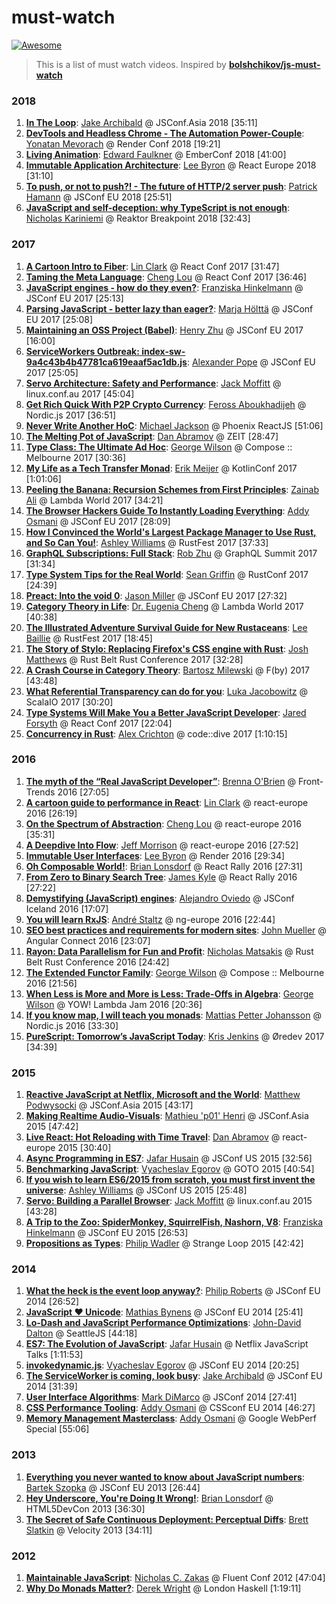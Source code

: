 # must-watch

[![Awesome](https://cdn.rawgit.com/sindresorhus/awesome/d7305f38d29fed78fa85652e3a63e154dd8e8829/media/badge.svg)](https://github.com/sindresorhus/awesome)

> This is a list of must watch videos. Inspired by [**bolshchikov/js-must-watch**](https://github.com/bolshchikov/js-must-watch)

### 2018

1. [**In The Loop**](https://youtu.be/cCOL7MC4Pl0): [Jake Archibald](https://twitter.com/jaffathecake) @ JSConf.Asia 2018 [35:11]
1. [**DevTools and Headless Chrome - The Automation Power-Couple**](https://youtu.be/MZ5IzmXZ2S0): [Yonatan Mevorach](https://twitter.com/cowchimp) @ Render Conf 2018 [19:21]
1. [**Living Animation**](https://youtu.be/4JofVQ3nGrw): [Edward Faulkner](https://twitter.com/eaf4) @ EmberConf 2018 [41:00]
1. [**Immutable Application Architecture**](https://youtu.be/oTcDmnAXZ4E): [Lee Byron](https://twitter.com/leeb) @ React Europe 2018 [31:10]
1. [**To push, or not to push?! - The future of HTTP/2 server push**](https://hooktube.com/watch?v=cznVISavm-k): [Patrick Hamann](https://twitter.com/patrickhamann) @ JSConf EU 2018 [25:51]
1. [**JavaScript and self-deception: why TypeScript is not enough**](https://youtu.be/IvPBMEYxP-Y): [Nicholas Kariniemi](https://twitter.com/nkariniemi) @ Reaktor Breakpoint 2018 [32:43]

### 2017

1. [**A Cartoon Intro to Fiber**](https://youtu.be/ZCuYPiUIONs): [Lin Clark](https://twitter.com/linclark) @ React Conf 2017 [31:47]
1. [**Taming the Meta Language**](https://youtu.be/_0T5OSSzxms): [Cheng Lou](https://twitter.com/_chenglou) @ React Conf 2017 [36:46]
1. [**JavaScript engines - how do they even?**](https://youtu.be/p-iiEDtpy6I): [Franziska Hinkelmann](https://twitter.com/fhinkel) @ JSConf EU 2017 [25:13]
1. [**Parsing JavaScript - better lazy than eager?**](https://youtu.be/Fg7niTmNNLg): [Marja Hölttä](https://twitter.com/marjakh) @ JSConf EU 2017 [25:08]
1. [**Maintaining an OSS Project (Babel)**](https://youtu.be/_iToM2KC0QE): [Henry Zhu](https://twitter.com/left_pad) @ JSConf EU 2017 [16:00]
1. [**ServiceWorkers Outbreak: index-sw-9a4c43b4b47781ca619eaaf5ac1db.js**](https://youtu.be/CPP9ew4Co0M): [Alexander Pope](https://twitter.com/popeindustries) @ JSConf EU 2017 [25:05]
1. [**Servo Architecture: Safety and Performance**](https://youtu.be/an5abNFba4Q): [Jack Moffitt](https://twitter.com/metajack) @ linux.conf.au 2017 [45:04]
1. [**Get Rich Quick With P2P Crypto Currency**](https://youtu.be/8N_4Furztjo): [Feross Aboukhadijeh](https://twitter.com/feross) @ Nordic.js 2017 [36:51]
1. [**Never Write Another HoC**](https://youtu.be/BcVAq3YFiuc): [Michael Jackson](https://twitter.com/mjackson) @ Phoenix ReactJS [51:06]
1. [**The Melting Pot of JavaScript**](https://youtu.be/G39lKaONAlA): [Dan Abramov](https://twitter.com/dan_abramov) @ ZEIT [28:47]
1. [**Type Class: The Ultimate Ad Hoc**](https://youtu.be/2EdQFCP5mZ8): [George Wilson](https://twitter.com/GeorgeTalksCode) @ Compose :: Melbourne 2017 [30:36]
1. [**My Life as a Tech Transfer Monad**](https://youtu.be/NKeHrApPWlo): [Erik Meijer](https://twitter.com/headinthebox) @ KotlinConf 2017 [1:01:06]
1. [**Peeling the Banana: Recursion Schemes from First Principles**](https://youtu.be/XZ9nPZbaYfE): [Zainab Ali](https://twitter.com/_zainabali_) @ Lambda World 2017 [34:21]
1. [**The Browser Hackers Guide To Instantly Loading Everything**](https://youtu.be/7vUs5yOuv-o): [Addy Osmani](https://twitter.com/addyosmani/) @ JSConf EU 2017 [28:09]
1. [**How I Convinced the World's Largest Package Manager to Use Rust, and So Can You!**](https://youtu.be/GCsxYAxw3JQ): [Ashley Williams](https://twitter.com/ag_dubs) @ RustFest 2017 [37:33]
1. [**GraphQL Subscriptions: Full Stack**](https://youtu.be/PsjiL6Yl1ag): [Rob Zhu](https://twitter.com/rbzhu) @ GraphQL Summit 2017 [31:34]
1. [**Type System Tips for the Real World**](https://youtu.be/wxPehGkoNOw): [Sean Griffin](https://twitter.com/sgrif) @ RustConf 2017 [24:39]
1. [**Preact: Into the void 0**](https://youtu.be/LY6y3HbDVmg): [Jason Miller](https://twitter.com/_developit) @ JSConf EU 2017 [27:32]
1. [**Category Theory in Life**](https://youtu.be/ho7oagHeqNc): [Dr. Eugenia Cheng](https://twitter.com/DrEugeniaCheng) @ Lambda World 2017 [40:38]
1. [**The Illustrated Adventure Survival Guide for New Rustaceans**](https://youtu.be/iF-FgJvDl6w): [Lee Baillie](https://twitter.com/_lbaillie) @ RustFest 2017 [18:45]
1. [**The Story of Stylo: Replacing Firefox's CSS engine with Rust**](https://youtu.be/Y6SSTRr2mFU): [Josh Matthews](https://twitter.com/lastontheboat) @ Rust Belt Rust Conference 2017 [32:28]
1. [**A Crash Course in Category Theory**](https://youtu.be/iJ7V1KXJpsE): [Bartosz Milewski](https://twitter.com/BartoszMilewski) @ F(by) 2017 [43:48]
1. [**What Referential Transparency can do for you**](https://youtu.be/X-cEGEJMx_4): [Luka Jacobowitz](https://twitter.com/@LukaJacobowitz) @ ScalaIO 2017 [30:20]
1. [**Type Systems Will Make You a Better JavaScript Developer**](https://youtu.be/V1po0BT7kac): [Jared Forsyth](https://twitter.com/jaredforsyth) @ React Conf 2017 [22:04]
1. [**Concurrency in Rust**](https://youtu.be/SiUBdUE7xnA): [Alex Crichton](https://github.com/alexcrichton) @ code::dive 2017 [1:10:15]

### 2016

1. [**The myth of the “Real JavaScript Developer”**](https://youtu.be/Xt5qpbiqw2g): [Brenna O'Brien](https://twitter.com/brnnbrn) @ Front-Trends 2016 [27:05]
1. [**A cartoon guide to performance in React**](https://youtu.be/-t8eOoRsJ7M): [Lin Clark](https://twitter.com/linclark) @ react-europe 2016 [26:19]
1. [**On the Spectrum of Abstraction**](https://youtu.be/mVVNJKv9esE): [Cheng Lou](https://twitter.com/_chenglou) @ react-europe 2016 [35:31]
1. [**A Deepdive Into Flow**](https://youtu.be/VEaDsKyDxkY): [Jeff Morrison](https://twitter.com/lbljeffmo) @ react-europe 2016 [27:52]
1. [**Immutable User Interfaces**](https://vimeo.com/album/3953264/video/166790294): [Lee Byron](https://twitter.com/leeb) @ Render 2016 [29:34]
1. [**Oh Composable World!**](https://youtu.be/SfWR3dKnFIo): [Brian Lonsdorf](https://twitter.com/drboolean) @ React Rally 2016 [27:31]
1. [**From Zero to Binary Search Tree**](https://youtu.be/rG9jQ5yQvKQ): [James Kyle](https://twitter.com/thejameskyle) @ React Rally 2016 [27:22]
1. [**Demystifying (JavaScript) engines**](https://youtu.be/yJB5k8B0MTQ): [Alejandro Oviedo](https://twitter.com/a0viedo) @ JSConf Iceland 2016 [17:07]
1. [**You will learn RxJS**](https://youtu.be/uQ1zhJHclvs): [André Staltz](https://twitter.com/andrestaltz) @ ng-europe 2016 [22:44]
1. [**SEO best practices and requirements for modern sites**](https://youtu.be/JlP5rBynK3E): [John Mueller](https://twitter.com/johnmu) @ Angular Connect 2016 [23:07]
1. [**Rayon: Data Parallelism for Fun and Profit**](https://youtu.be/gof_OEv71Aw): [Nicholas Matsakis](https://twitter.com/nikomatsakis) @ Rust Belt Rust Conference 2016 [24:42]
1. [**The Extended Functor Family**](https://youtu.be/JZPXzJ5tp9w): [George Wilson](https://twitter.com/GeorgeTalksCode) @ Compose :: Melbourne 2016 [21:56]
1. [**When Less is More and More is Less: Trade-Offs in Algebra**](https://youtu.be/VXl0EEd8IcU): [George Wilson](https://twitter.com/GeorgeTalksCode) @ YOW! Lambda Jam 2016 [20:36]
1. [**If you know map, I will teach you monads**](https://youtu.be/2jp8N6Ha7tY): [Mattias Petter Johansson](https://twitter.com/mpjme) @ Nordic.js 2016 [33:30]
1. [**PureScript: Tomorrow’s JavaScript Today**](https://vimeo.com/243148125): [Kris Jenkins](https://twitter.com/krisajenkins) @ Øredev 2017 [34:39]

### 2015

1. [**Reactive JavaScript at Netflix, Microsoft and the World**](https://youtu.be/BwwgmB73Hzw): [Matthew Podwysocki](https://twitter.com/mattpodwysocki) @ JSConf.Asia 2015 [43:17]
1. [**Making Realtime Audio-Visuals**](https://youtu.be/16oLi1kvLHs): [Mathieu 'p01' Henri](https://twitter.com/p01) @ JSConf.Asia 2015 [47:42]
1. [**Live React: Hot Reloading with Time Travel**](https://youtu.be/xsSnOQynTHs): [Dan Abramov](https://twitter.com/dan_abramov) @ react-europe 2015 [30:40]
1. [**Async Programming in ES7**](https://youtu.be/lil4YCCXRYc): [Jafar Husain](https://twitter.com/jhusain) @ JSConf US 2015 [32:56]
1. [**Benchmarking JavaScript**](https://youtu.be/g0ek4vV7nEA): [Vyacheslav Egorov](https://twitter.com/mraleph) @ GOTO 2015 [40:54]
1. [**If you wish to learn ES6/2015 from scratch, you must first invent the universe**](https://youtu.be/DN4yLZB1vUQ): [Ashley Williams](https://twitter.com/ag_dubs) @ JSConf US 2015 [25:48]
1. [**Servo: Building a Parallel Browser**](https://youtu.be/7q9vIMXSTzc): [Jack Moffitt](https://twitter.com/metajack) @ linux.conf.au 2015 [43:28]
1. [**A Trip to the Zoo: SpiderMonkey, SquirrelFish, Nashorn, V8**](https://youtu.be/sloddfX9jLE): [Franziska Hinkelmann](https://twitter.com/fhinkel) @ JSConf EU 2015 [26:53]
1. [**Propositions as Types**](https://youtu.be/IOiZatlZtGU): [Philip Wadler](https://twitter.com/philipwadler) @ Strange Loop 2015 [42:42]

### 2014

1. [**What the heck is the event loop anyway?**](https://youtu.be/8aGhZQkoFbQ): [Philip Roberts](https://twitter.com/philip_roberts) @ JSConf EU 2014 [26:52]
1. [**JavaScript ♥ Unicode**](https://youtu.be/zi0w7J7MCrk): [Mathias Bynens](https://twitter.com/mathias) @ JSConf EU 2014 [25:41]
1. [**Lo-Dash and JavaScript Performance Optimizations**](https://youtu.be/cD9utLH3QOk): [John-David Dalton](https://twitter.com/jdalton) @ SeattleJS [44:18]
1. [**ES7: The Evolution of JavaScript**](https://youtu.be/DqMFX91ToLw): [Jafar Husain](https://twitter.com/jhusain) @ Netflix JavaScript Talks [1:11:53]
1. [**invokedynamic.js**](https://youtu.be/YOHBZactXus): [Vyacheslav Egorov](https://twitter.com/mraleph) @ JSConf EU 2014 [20:25]
1. [**The ServiceWorker is coming, look busy**](https://youtu.be/SmZ9XcTpMS4): [Jake Archibald](https://twitter.com/jaffathecake) @ JSConf EU 2014 [31:39]
1. [**User Interface Algorithms**](https://youtu.be/90NsjKvz9Ns): [Mark DiMarco](https://twitter.com/markmarkoh) @ JSConf 2014 [27:41]
1. [**CSS Performance Tooling**](https://youtu.be/FEs2jgZBaQA): [Addy Osmani](https://twitter.com/addyosmani) @ CSSconf EU 2014 [46:27]
1. [**Memory Management Masterclass**](https://youtu.be/LaxbdIyBkL0): [Addy Osmani](https://twitter.com/addyosmani) @ Google WebPerf Special [55:06]

### 2013

1. [**Everything you never wanted to know about JavaScript numbers**](https://youtu.be/MqHDDtVYJRI): [Bartek Szopka](https://twitter.com/bartaz) @ JSConf EU 2013 [26:44]
1. [**Hey Underscore, You're Doing It Wrong!**](https://youtu.be/m3svKOdZijA): [Brian Lonsdorf](https://twitter.com/drboolean) @ HTML5DevCon 2013 [36:30]
1. [**The Secret of Safe Continuous Deployment: Perceptual Diffs**](https://youtu.be/1wHr-O6gEfc): [Brett Slatkin](https://twitter.com/haxor) @ Velocity 2013 [34:11]

### 2012

1. [**Maintainable JavaScript**](https://youtu.be/c-kav7Tf834): [Nicholas C. Zakas](https://twitter.com/slicknet) @ Fluent Conf 2012 [47:04]
1. [**Why Do Monads Matter?**](https://youtu.be/3q8xYFDYLeI): [Derek Wright](https://github.com/derekwright) @ London Haskell [1:19:11]
